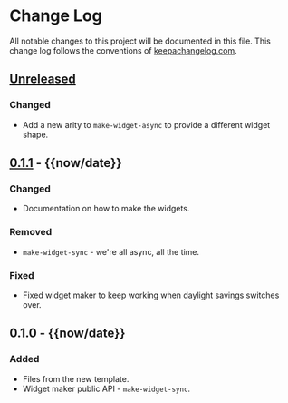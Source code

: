 # Change Log
All notable changes to this project will be documented in this file. This
change log follows the conventions of [keepachangelog.com](http://keepachangelog.com/).

## [Unreleased]
### Changed
- Add a new arity to `make-widget-async` to provide a different widget shape.

## [0.1.1] - {{now/date}}
### Changed
- Documentation on how to make the widgets.

### Removed
- `make-widget-sync` - we're all async, all the time.

### Fixed
- Fixed widget maker to keep working when daylight savings switches over.

## 0.1.0 - {{now/date}}
### Added
- Files from the new template.
- Widget maker public API - `make-widget-sync`.

[Unreleased]: https://{{scm/domain}}/{{scm/user}}/{{scm/repo}}/compare/0.1.1...HEAD
[0.1.1]: https://{{scm/domain}}/{{scm/user}}/{{scm/repo}}/compare/0.1.0...0.1.1
